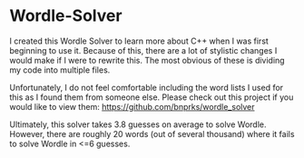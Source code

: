 # Wordle-Solver
I created this Wordle Solver to learn more about C++ when I was first beginning to use it. Because of this, there are a lot of stylistic changes I would 
make if I were to rewrite this. The most obvious of these is dividing my code into multiple files.

Unfortunately, I do not feel comfortable including the 
word lists I used for this as I found them from someone else. Please check out this project if you would like to view them: https://github.com/bnprks/wordle_solver 

Ultimately, this solver takes 3.8 guesses on average to solve Wordle. However, there are roughly 20 words (out of several thousand) where it fails to solve
Wordle in <=6 guesses.
